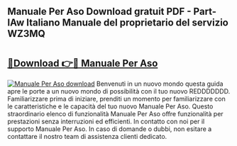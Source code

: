 ## Manuale Per Aso Download gratuit PDF - Part-lAw Italiano Manuale del proprietario del servizio WZ3MQ

# <h2><a href="http://df9toz.blite.top/?on=Manuale+Per+Aso">🔗Download 👉🔴 Manuale Per Aso</a></h2>

[![Manuale Per Aso download](https://i.imgur.com/lujVjoI.png)](http://df9toz.blite.top/?on=Manuale+Per+Aso)
Benvenuti in un nuovo mondo questa guida apre le porte a un nuovo mondo di possibilità con il tuo nuovo REDDDDDDD. Familiarizzare prima di iniziare, prenditi un momento per familiarizzare con le caratteristiche e le capacità del tuo nuovo Manuale Per Aso. Questo straordinario elenco di funzionalità Manuale Per Aso offre funzionalità per prestazioni senza interruzioni ed efficienti. In contatto con noi per il supporto Manuale Per Aso. In caso di domande o dubbi, non esitare a contattare il nostro team di assistenza clienti dedicato.
